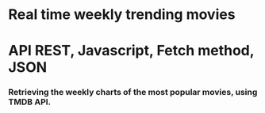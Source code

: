 # Real time weekly trending movies
# API REST, Javascript, Fetch method, JSON

### Retrieving the weekly charts of the most popular movies, using TMDB API.

